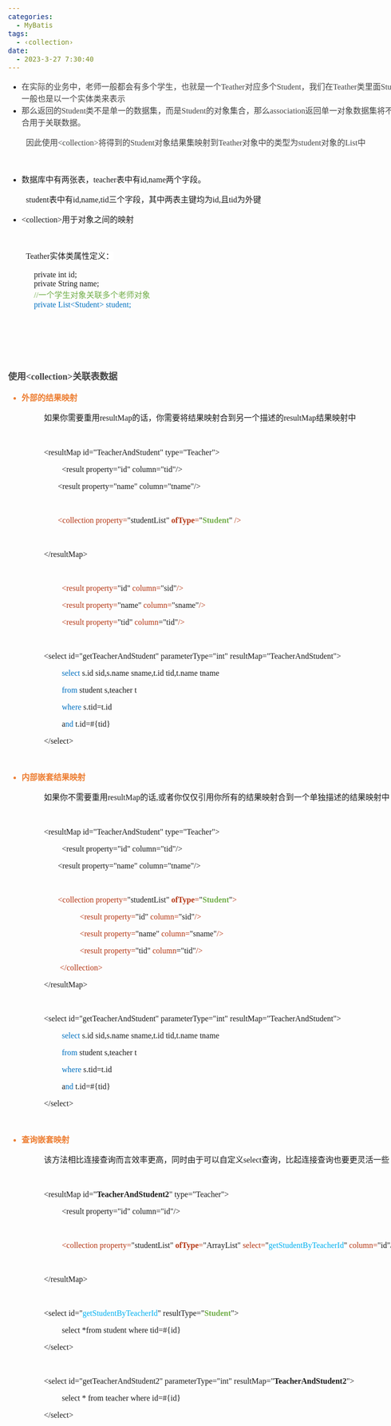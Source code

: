 ```yaml
---
categories:
  - MyBatis
tags:
  - ‹collection›
date:
  - 2023-3-27 7:30:40
---
```


<body lang=zh-CN style='font-family:"Microsoft YaHei UI";font-size:12.0pt'>
<!--StartFragment-->

<div style='direction:ltr;border-width:100%'>

<div style='direction:ltr;margin-top:0in;margin-left:0in;width:8.3083in'>

<div style='direction:ltr;margin-top:0in;margin-left:0in;width:8.3083in'>

<ul type=disc style='direction:ltr;unicode-bidi:embed;margin-top:0in;
 margin-bottom:0in'>
 <li style='margin-top:0;margin-bottom:0;vertical-align:middle'><span
     style='font-family:"Microsoft YaHei UI";font-size:12.0pt;color:#444444'
     lang=zh-CN>在实际的业务中，老师一般都会有多个学生，也就是一个</span><span style='font-family:"Comic Sans MS";
     font-size:12.0pt;color:#444444' lang=en-US>Teather</span><span
     style='font-family:"Microsoft YaHei UI";font-size:12.0pt;color:#444444'
     lang=zh-CN>对应多个</span><span style='font-family:"Comic Sans MS";font-size:
     12.0pt;color:#444444' lang=en-US>Student</span><span style='font-family:
     "Microsoft YaHei UI";font-size:12.0pt;color:#444444' lang=zh-CN>，我们在</span><span
     style='font-family:"Comic Sans MS";font-size:12.0pt;color:#444444'
     lang=en-US>Teather</span><span style='font-family:"Microsoft YaHei UI";
     font-size:12.0pt;color:#444444' lang=zh-CN>类里面</span><span
     style='font-family:"Comic Sans MS";font-size:12.0pt;color:#444444'
     lang=en-US>Student</span><span style='font-family:"Microsoft YaHei UI";
     font-size:12.0pt;color:#444444' lang=zh-CN>一般也是以一个实体类来表示</span></li>
 <li style='margin-top:0;margin-bottom:0;vertical-align:middle'><span
     style='font-family:"Microsoft YaHei UI";font-size:12.0pt;color:#444444'
     lang=zh-CN>那么返回的</span><span style='font-family:"Comic Sans MS";
     font-size:12.0pt;color:#444444' lang=en-US>Student</span><span
     style='font-family:"Microsoft YaHei UI";font-size:12.0pt;color:#444444'
     lang=zh-CN>类不是单一的数据集，而是</span><span style='font-family:"Comic Sans MS";
     font-size:12.0pt;color:#444444' lang=en-US>Student</span><span
     style='font-family:"Microsoft YaHei UI";font-size:12.0pt;color:#444444'
     lang=zh-CN>的对象集合，那么</span><span style='font-family:"Comic Sans MS";
     font-size:12.0pt;color:#444444' lang=en-US>association</span><span
     style='font-family:"Microsoft YaHei UI";font-size:12.0pt;color:#444444'
     lang=zh-CN>返回单一对象数据集将不适合用于关联数据。</span></li>
</ul>

<p style='margin-left:.375in;font-size:12.0pt;color:#444444'><span
style='font-family:"Microsoft YaHei UI"' lang=zh-CN>因此使用</span><span
style='font-family:"Comic Sans MS"' lang=en-US>&lt;collection&gt;</span><span
style='font-family:"Microsoft YaHei UI"' lang=zh-CN>将得到的</span><span
style='font-family:"Comic Sans MS"' lang=en-US>Student</span><span
style='font-family:"Microsoft YaHei UI"' lang=zh-CN>对象结果集映射到</span><span
style='font-family:"Comic Sans MS"' lang=en-US>Teather</span><span
style='font-family:"Microsoft YaHei UI"' lang=zh-CN>对象中的类型为</span><span
style='font-family:"Comic Sans MS"' lang=en-US>student</span><span
style='font-family:"Microsoft YaHei UI"' lang=zh-CN>对象的</span><span
style='font-family:"Comic Sans MS"' lang=en-US>List</span><span
style='font-family:"Microsoft YaHei UI"' lang=zh-CN>中</span></p>

<p style='margin-left:.375in;font-family:"Microsoft YaHei UI";
font-size:12.0pt;color:#444444'>&nbsp;</p>

<ul type=disc style='direction:ltr;unicode-bidi:embed;margin-top:0in;
 margin-bottom:0in'>
 <li style='margin-top:0;margin-bottom:0;vertical-align:middle'><span
     style='font-family:"Microsoft YaHei";font-size:12.0pt'>数据库中有两张表，</span><span
     style='font-family:"Comic Sans MS";font-size:12.0pt'>teacher</span><span
     style='font-family:"Microsoft YaHei";font-size:12.0pt'>表中有</span><span
     style='font-family:"Comic Sans MS";font-size:12.0pt'>id,name</span><span
     style='font-family:"Microsoft YaHei";font-size:12.0pt'>两个字段。</span></li>
</ul>

<p style='margin-left:.375in;font-size:12.0pt'><span
style='font-family:"Comic Sans MS"'>student</span><span style='font-family:
"Microsoft YaHei UI"'>表中有</span><span style='font-family:"Comic Sans MS"'>id,name,tid</span><span
style='font-family:"Microsoft YaHei UI"'>三个字段，其中两表主键均为</span><span
style='font-family:"Comic Sans MS"'>id,</span><span style='font-family:"Microsoft YaHei UI"'>且</span><span
style='font-family:"Comic Sans MS"'>tid</span><span style='font-family:"Microsoft YaHei UI"'>为外键</span></p>

<ul type=disc style='direction:ltr;unicode-bidi:embed;margin-top:0in;
 margin-bottom:0in'>
 <li style='margin-top:0;margin-bottom:0;vertical-align:middle'><span
     style='font-family:"Comic Sans MS";font-size:12.0pt' lang=en-US>&lt;collection&gt;</span><span
     style='font-family:"Microsoft YaHei UI";font-size:12.0pt' lang=zh-CN>用于对象之间的映射</span></li>
</ul>

<p style='font-family:"Comic Sans MS";font-size:12.0pt'>&nbsp;</p>

<p style='margin-left:.375in;margin-top:0pt;margin-bottom:12pt;line-height:
19pt;font-size:12.0pt'><span style='font-family:"Comic Sans MS";background:
white' lang=en-US>Teather</span><span style='font-family:"Microsoft YaHei UI";
background:white' lang=zh-CN>实体类属性定义：</span></p>

<p style='margin-left:.375in;font-size:12.0pt'><span
style='font-family:"Comic Sans MS"' lang=zh-CN><span
style='mso-spacerun:yes'>    </span>private int id;<br>
<span style='mso-spacerun:yes'>    </span>private String name;<br>
<span style='mso-spacerun:yes'> </span></span><span style='font-family:"Comic Sans MS";
color:#70AD47' lang=zh-CN><span style='mso-spacerun:yes'>   </span>//</span><span
style='font-family:"Microsoft YaHei UI";color:#70AD47' lang=zh-CN>一个学生对象关联多个老师对象</span><span
style='font-family:"Comic Sans MS"' lang=zh-CN><br>
<span style='mso-spacerun:yes'>   </span></span><span style='font-family:"Comic Sans MS";
color:#0070C0' lang=zh-CN><span style='mso-spacerun:yes'> </span>private </span><span
style='font-family:"Comic Sans MS";color:#0070C0' lang=en-US>List&lt;Student&gt;</span><span
style='font-family:"Comic Sans MS";color:#0070C0' lang=zh-CN> </span><span
style='font-family:"Comic Sans MS";color:#0070C0' lang=en-US>student</span><span
style='font-family:"Comic Sans MS";color:#0070C0' lang=zh-CN>;</span></p>

<p style='margin-left:.375in;font-family:"Comic Sans MS";font-size:
12.0pt'>&nbsp;</p>

<p style='margin-left:.375in;font-family:"Comic Sans MS";font-size:
12.0pt'>&nbsp;</p>

<p style='margin-left:.375in;font-family:"Comic Sans MS";font-size:
12.0pt'>&nbsp;</p>

<p style='font-size:13.5pt;color:#444444'><span style='font-weight:
bold;font-family:"Microsoft YaHei UI"' lang=zh-CN>使用</span><span
style='font-weight:bold;font-family:"Comic Sans MS"' lang=en-US>&lt;collec</span><span
style='font-weight:bold;font-family:"Comic Sans MS"' lang=zh-CN>tion</span><span
style='font-weight:bold;font-family:"Comic Sans MS"' lang=en-US>&gt;</span><span
style='font-weight:bold;font-family:"Microsoft YaHei UI"' lang=zh-CN>关联表数据</span></p>

<ul type=disc style='direction:ltr;unicode-bidi:embed;margin-top:0in;
 margin-bottom:0in'>
 <li style='margin-top:0;margin-bottom:0;vertical-align:middle;color:#ED7D31'><span
     style='font-weight:bold;font-family:"Microsoft YaHei UI";font-size:12.0pt'>外部的结果映射</span></li>
</ul>

<p style='margin-left:.75in;font-size:12.0pt'><span
style='font-family:"Microsoft YaHei UI"' lang=zh-CN>如果你需要重用</span><span
style='font-family:"Comic Sans MS"' lang=en-US>resultMap</span><span
style='font-family:"Microsoft YaHei UI"' lang=zh-CN>的话，你需要将结果映射合到另一个描述的</span><span
style='font-family:"Comic Sans MS"' lang=en-US>resultMap</span><span
style='font-family:"Microsoft YaHei UI"' lang=zh-CN>结果映射中</span></p>

<p style='margin-left:.75in;font-family:"Microsoft YaHei UI";
font-size:12.0pt'>&nbsp;</p>

<p style='margin-left:.75in;font-family:"Comic Sans MS";font-size:
12.0pt'>&lt;resultMap id=&quot;TeacherAndStudent&quot;
type=&quot;Teacher&quot;&gt;</p>

<p style='margin-left:1.125in;font-family:"Comic Sans MS";
font-size:12.0pt'>&lt;result property=&quot;id&quot;
column=&quot;tid&quot;/&gt;</p>

<p style='margin-left:.75in;font-family:"Comic Sans MS";font-size:
12.0pt'><span style='mso-spacerun:yes'>       </span>&lt;result
property=&quot;name&quot; column=&quot;tname&quot;/&gt;</p>

<p style='margin-left:.75in;font-family:"Comic Sans MS";font-size:
12.0pt'><span style='mso-spacerun:yes'>        </span></p>

<p style='margin-left:.75in;font-family:"Comic Sans MS";font-size:
12.0pt'><span lang=zh-CN><span style='mso-spacerun:yes'>   </span></span><span
style='color:#ED7D31' lang=zh-CN><span style='mso-spacerun:yes'>  </span></span><span
style='color:#B43512' lang=zh-CN><span
style='mso-spacerun:yes'>  </span>&lt;collection property=</span><span
lang=zh-CN>&quot;studentList&quot; </span><span style='font-weight:bold;
color:#B43512' lang=zh-CN>ofType</span><span style='color:#B43512' lang=zh-CN>=</span><span
lang=zh-CN>&quot;</span><span style='font-weight:bold;color:#70AD47'
lang=zh-CN>Student</span><span lang=zh-CN>&quot;</span><span lang=en-US> </span><span
style='color:#B43512' lang=zh-CN>/&gt;</span></p>

<p style='font-family:"Comic Sans MS";font-size:12.0pt;color:#B43512'>&nbsp;</p>

<p style='margin-left:.75in;font-family:"Comic Sans MS";font-size:
12.0pt'>&lt;/resultMap&gt;</p>

<p style='margin-left:.75in;font-family:"Comic Sans MS";font-size:
12.0pt'>&nbsp;</p>

<p style='margin-left:1.125in;font-family:"Comic Sans MS";
font-size:12.0pt'><span style='color:#B43512'>&lt;result property=</span>&quot;id&quot;<span
style='color:#B43512'> column=</span>&quot;sid&quot;<span style='color:#B43512'>/&gt;</span></p>

<p style='margin-left:1.125in;font-family:"Comic Sans MS";
font-size:12.0pt'><span style='color:#B43512'>&lt;result property=</span>&quot;name&quot;<span
style='color:#B43512'> column=</span>&quot;sname&quot;<span style='color:#B43512'>/&gt;</span></p>

<p style='margin-left:1.125in;font-family:"Comic Sans MS";
font-size:12.0pt'><span style='color:#B43512'>&lt;result property=</span>&quot;tid&quot;<span
style='color:#B43512'> column</span>=&quot;tid&quot;<span style='color:#B43512'>/&gt;</span></p>

<p style='margin-left:1.125in;font-family:"Comic Sans MS";
font-size:12.0pt'>&nbsp;</p>

<p style='margin-left:.75in;font-family:"Comic Sans MS";font-size:
12.0pt'>&lt;select id=&quot;getTeacherAndStudent&quot;
parameterType=&quot;int&quot; resultMap=&quot;TeacherAndStudent&quot;&gt;</p>

<p style='margin-left:1.125in;font-family:"Comic Sans MS";
font-size:12.0pt'><span style='color:#0070C0'>select</span> s.id sid,s.name
sname,t.id tid,t.name tname </p>

<p style='margin-left:1.125in;font-family:"Comic Sans MS";
font-size:12.0pt'><span style='color:#0070C0'>from</span> student s,teacher t </p>

<p style='margin-left:1.125in;font-family:"Comic Sans MS";
font-size:12.0pt'><span style='color:#0070C0'>where</span> s.tid=t.id </p>

<p style='margin-left:1.125in;font-family:"Comic Sans MS";
font-size:12.0pt'>a<span style='color:#0070C0'>nd</span> t.id=#{tid}</p>

<p style='margin-left:.75in;font-family:"Comic Sans MS";font-size:
12.0pt'>&lt;/select&gt;</p>

<p style='margin-left:.75in;font-family:"Microsoft YaHei UI";
font-size:12.0pt'>&nbsp;</p>

<ul type=disc style='direction:ltr;unicode-bidi:embed;margin-top:0in;
 margin-bottom:0in'>
 <li style='margin-top:0;margin-bottom:0;vertical-align:middle;color:#ED7D31'><span
     style='font-weight:bold;font-family:"Microsoft YaHei UI";font-size:12.0pt'>内部嵌套结果映射</span></li>
</ul>

<p style='margin-left:.75in;font-size:12.0pt'><span
style='font-family:"Microsoft YaHei UI"' lang=zh-CN>如果你不需要重用</span><span
style='font-family:"Comic Sans MS"' lang=en-US>resultMap</span><span
style='font-family:"Microsoft YaHei UI"' lang=zh-CN>的话</span><span
style='font-family:"Comic Sans MS"' lang=zh-CN>,</span><span style='font-family:
"Microsoft YaHei UI"' lang=zh-CN>或者你仅仅引用你所有的结果映射合到一个单独描述的结果映射中</span></p>

<p style='margin-left:.75in;font-family:"Microsoft YaHei UI";
font-size:12.0pt'>&nbsp;</p>

<p style='margin-left:.75in;font-family:"Comic Sans MS";font-size:
12.0pt'>&lt;resultMap id=&quot;TeacherAndStudent&quot;
type=&quot;Teacher&quot;&gt;</p>

<p style='margin-left:1.125in;font-family:"Comic Sans MS";
font-size:12.0pt'>&lt;result property=&quot;id&quot;
column=&quot;tid&quot;/&gt;</p>

<p style='margin-left:.75in;font-family:"Comic Sans MS";font-size:
12.0pt'><span style='mso-spacerun:yes'>       </span>&lt;result
property=&quot;name&quot; column=&quot;tname&quot;/&gt;</p>

<p style='margin-left:.75in;font-family:"Comic Sans MS";font-size:
12.0pt'><span style='mso-spacerun:yes'>        </span></p>

<p style='margin-left:.75in;font-family:"Comic Sans MS";font-size:
12.0pt'><span style='mso-spacerun:yes'>   </span><span style='color:#ED7D31'><span
style='mso-spacerun:yes'>  </span></span><span style='color:#B43512'><span
style='mso-spacerun:yes'>  </span>&lt;collection property=</span>&quot;studentList&quot;
<span style='font-weight:bold;color:#B43512'>ofType</span><span
style='color:#B43512'>=</span>&quot;<span style='font-weight:bold;color:#70AD47'>Student</span>&quot;<span
style='color:#B43512'>&gt;</span></p>

<p style='margin-left:1.5in;font-family:"Comic Sans MS";font-size:
12.0pt'><span style='color:#B43512'>&lt;result property=</span>&quot;id&quot;<span
style='color:#B43512'> column=</span>&quot;sid&quot;<span style='color:#B43512'>/&gt;</span></p>

<p style='margin-left:1.5in;font-family:"Comic Sans MS";font-size:
12.0pt'><span style='color:#B43512'>&lt;result property=</span>&quot;name&quot;<span
style='color:#B43512'> column=</span>&quot;sname&quot;<span style='color:#B43512'>/&gt;</span></p>

<p style='margin-left:1.5in;font-family:"Comic Sans MS";font-size:
12.0pt'><span style='color:#B43512'>&lt;result property=</span>&quot;tid&quot;<span
style='color:#B43512'> column</span>=&quot;tid&quot;<span style='color:#B43512'>/&gt;</span></p>

<p style='margin-left:.75in;font-family:"Comic Sans MS";font-size:
12.0pt;color:#B43512'><span style='mso-spacerun:yes'>       
</span>&lt;/collection&gt;</p>

<p style='margin-left:.75in;font-family:"Comic Sans MS";font-size:
12.0pt'>&lt;/resultMap&gt;</p>

<p style='margin-left:.75in;font-family:"Comic Sans MS";font-size:
12.0pt'>&nbsp;</p>

<p style='margin-left:.75in;font-family:"Comic Sans MS";font-size:
12.0pt'>&lt;select id=&quot;getTeacherAndStudent&quot;
parameterType=&quot;int&quot; resultMap=&quot;TeacherAndStudent&quot;&gt;</p>

<p style='margin-left:1.125in;font-family:"Comic Sans MS";
font-size:12.0pt'><span style='color:#0070C0'>select</span> s.id sid,s.name
sname,t.id tid,t.name tname </p>

<p style='margin-left:1.125in;font-family:"Comic Sans MS";
font-size:12.0pt'><span style='color:#0070C0'>from</span> student s,teacher t </p>

<p style='margin-left:1.125in;font-family:"Comic Sans MS";
font-size:12.0pt'><span style='color:#0070C0'>where</span> s.tid=t.id </p>

<p style='margin-left:1.125in;font-family:"Comic Sans MS";
font-size:12.0pt'>a<span style='color:#0070C0'>nd</span> t.id=#{tid}</p>

<p style='margin-left:.75in;font-family:"Comic Sans MS";font-size:
12.0pt'>&lt;/select&gt;</p>

<p style='margin-left:.375in;font-family:"Comic Sans MS";font-size:
12.0pt'>&nbsp;</p>

<ul type=disc style='direction:ltr;unicode-bidi:embed;margin-top:0in;
 margin-bottom:0in'>
 <li style='margin-top:0;margin-bottom:0;vertical-align:middle;color:#ED7D31'><span
     style='font-weight:bold;font-family:"Microsoft YaHei UI";font-size:12.0pt'>查询嵌套映射</span></li>
</ul>

<p style='margin-left:.75in;font-size:12.0pt'><span
style='font-family:"Microsoft YaHei"'>该方法相比连接查询而言效率更高，同时由于可以自定义</span><span
style='font-family:"Comic Sans MS"'>select</span><span style='font-family:"Microsoft YaHei"'>查询，比起连接查询也要更灵活一些</span></p>

<p style='margin-left:.75in;font-family:"Microsoft YaHei";
font-size:12.0pt'>&nbsp;</p>

<p style='margin-left:.75in;font-family:"Comic Sans MS";font-size:
12.0pt'>&lt;resultMap id=&quot;<span style='font-weight:bold'>TeacherAndStudent2</span>&quot;
type=&quot;Teacher&quot;&gt;</p>

<p style='margin-left:1.125in;font-family:"Comic Sans MS";
font-size:12.0pt'>&lt;result property=&quot;id&quot; column=&quot;id&quot;/&gt;</p>

<p style='margin-left:.75in;font-family:"Comic Sans MS";font-size:
12.0pt'>&nbsp;</p>

<p style='margin-left:1.125in;font-family:"Comic Sans MS";
font-size:12.0pt'><span style='color:#B43512'>&lt;collection property=</span>&quot;studentList&quot;
<span style='font-weight:bold;color:#B43512'>ofType</span><span
style='color:#B43512'>=</span>&quot;ArrayList&quot; <span style='color:#B43512'>select=</span>&quot;<span
style='color:#00B0F0'>getStudentByTeacherId</span>&quot;<span style='color:
#B43512'> column=</span>&quot;id&quot;/&gt;</p>

<p style='margin-left:1.125in;font-family:"Comic Sans MS";
font-size:12.0pt'>&nbsp;</p>

<p style='margin-left:.75in;font-family:"Comic Sans MS";font-size:
12.0pt'>&lt;/resultMap&gt;</p>

<p style='margin-left:.75in;font-family:"Comic Sans MS";font-size:
12.0pt'>&nbsp;</p>

<p style='margin-left:.75in;font-family:"Comic Sans MS";font-size:
12.0pt'>&lt;select id=&quot;<span style='color:#00B0F0'>getStudentByTeacherId</span>&quot;
resultType=&quot;<span style='font-weight:bold;color:#70AD47'>Student</span>&quot;&gt;</p>

<p style='margin-left:1.125in;font-family:"Comic Sans MS";
font-size:12.0pt'>select *from student where tid=#{id}</p>

<p style='margin-left:.75in;font-family:"Comic Sans MS";font-size:
12.0pt'>&lt;/select&gt;</p>

<p style='margin-left:.75in;font-family:"Comic Sans MS";font-size:
12.0pt'>&nbsp;</p>

<p style='margin-left:.75in;font-family:"Comic Sans MS";font-size:
12.0pt'>&lt;select id=&quot;getTeacherAndStudent2&quot;
parameterType=&quot;int&quot; resultMap=&quot;<span style='font-weight:bold'>TeacherAndStudent2</span>&quot;&gt;</p>

<p style='margin-left:1.125in;font-family:"Comic Sans MS";
font-size:12.0pt'>select * from teacher where id=#{id}</p>

<p style='margin-left:.75in;font-family:"Comic Sans MS";font-size:
12.0pt'>&lt;/select&gt;</p>

<p style='margin-left:.375in;font-family:"Comic Sans MS";font-size:
12.0pt'>&nbsp;</p>

<p style='margin-left:.375in;font-family:"Comic Sans MS";font-size:
12.0pt'>&nbsp;</p>

<p style='margin-left:.375in;font-family:"Comic Sans MS";font-size:
12.0pt'>&nbsp;</p>

<p style='margin-left:.375in;font-family:"Comic Sans MS";font-size:
12.0pt'>&nbsp;</p>

</div>

</div>

</div>

<!--EndFragment-->
</body>
